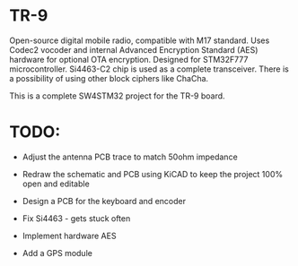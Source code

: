 # TR-9
Open-source digital mobile radio, compatible with M17 standard. Uses Codec2 vocoder and internal Advanced Encryption Standard (AES) hardware for optional OTA encryption. Designed for STM32F777 microcontroller. Si4463-C2 chip is used as a complete transceiver. There is a possibility of using other block ciphers like ChaCha.

This is a complete SW4STM32 project for the TR-9 board.

# TODO:
- Adjust the antenna PCB trace to match 50ohm impedance   
- Redraw the schematic and PCB using KiCAD to keep the project 100% open and editable  
- Design a PCB for the keyboard and encoder  
  
- Fix Si4463 - gets stuck often  
- Implement hardware AES  
- Add a GPS module  

